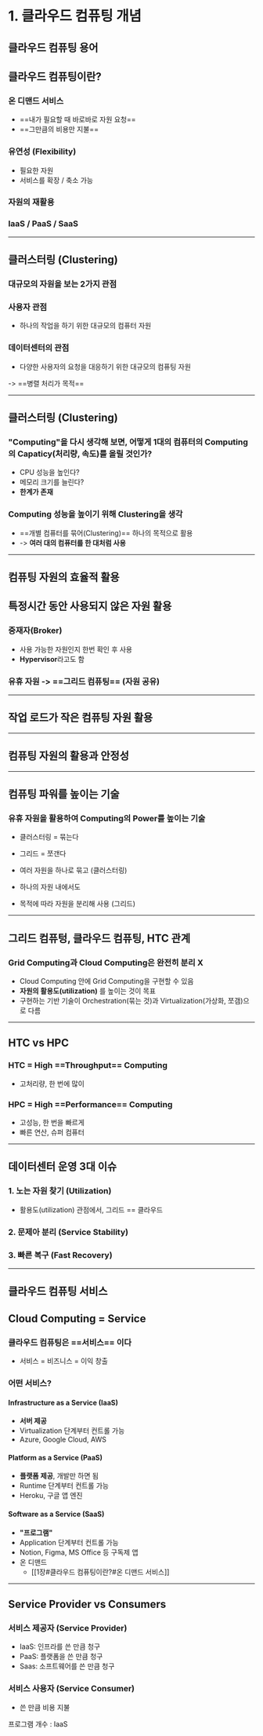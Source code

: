 # 1. 클라우드 컴퓨팅 개념

## **클라우드 컴퓨팅 용어**
## 클라우드 컴퓨팅이란?
### 온 디맨드 서비스
- ==내가 필요할 때 바로바로 자원 요청==
- ==그만큼의 비용만 지불==

### 유연성 (Flexibility)
- 필요한 자원
- 서비스를 확장 / 축소 가능

### 자원의 재활용
### IaaS / PaaS / SaaS
---
## 클러스터링 (Clustering)
### 대규모의 자원을 보는 2가지 관점
### 사용자 관점
- 하나의 작업을 하기 위한 대규모의 컴퓨터 자원

### 데이터센터의 관점
- 다양한 사용자의 요청을 대응하기 위한 대규모의 컴퓨팅 자원

-> ==병렬 처리가 목적==

---
## 클러스터링 (Clustering)
### "Computing"을 다시 생각해 보면, 어떻게 1대의 컴퓨터의 Computing의 Capaticy(처리량, 속도)를 올릴 것인가?
- CPU 성능을 높인다?
- 메모리 크기를 늘린다?
- **한계가 존재**

### Computing 성능을 높이기 위해 Clustering을 생각
- ==개별 컴퓨터를 묶어(Clustering)== 하나의 목적으로 활용
- -> **여러 대의 컴퓨터를 한 대처럼 사용**

---
## **컴퓨팅 자원의 효율적 활용**
## 특정시간 동안 사용되지 않은 자원 활용
### 중재자(Broker)
- 사용 가능한 자원인지 한번 확인 후 사용
- **Hypervisor**라고도 함

### 유휴 자원 -> ==그리드 컴퓨팅== (자원 공유)

---
## 작업 로드가 작은 컴퓨팅 자원 활용
---
## 컴퓨팅 자원의 활용과 안정성
---
## 컴퓨팅 파워를 높이는 기술
### 유휴 자원을 활용하여 Computing의 Power를 높이는 기술
- 클러스터링 = 묶는다 
- 그리드 = 쪼갠다

- 여러 자원을 하나로 묶고 (클러스터링)
- 하나의 자원 내에서도
- 목적에 따라 자원을 분리해 사용 (그리드)

---
## 그리드 컴퓨텅, 클라우드 컴퓨팅, HTC 관계
### Grid Computing과 Cloud Computing은 완전히 분리 X
- Cloud Computing 안에 Grid Computing을 구현할 수 있음
- **자원의 활용도(utilization)** 를 높이는 것이 목표
- 구현하는 기반 기술이 Orchestration(묶는 것)과 Virtualization(가상화, 쪼갬)으로 다름

---
## HTC vs HPC
### HTC = High ==Throughput== Computing
- 고처리량, 한 번에 많이
### HPC = High ==Performance== Computing
- 고성능, 한 번을 빠르게
- 빠른 연산, 슈퍼 컴퓨터

---
## 데이터센터 운영 3대 이슈
### 1. 노는 자원 찾기 (Utilization)
- 활용도(utilization) 관점에서, 그리드 == 클라우드
### 2. 문제아 분리 (Service Stability)
### 3. 빠른 복구 (Fast Recovery)

---
## **클라우드 컴퓨팅 서비스**
## Cloud Computing = Service
### 클라우드 컴퓨팅은 ==서비스== 이다
- 서비스 = 비즈니스 = 이익 창출

### 어떤 서비스?
#### Infrastructure as a Service (IaaS)
- **서버 제공**
- Virtualization 단계부터 컨트롤 가능
- Azure, Google Cloud, AWS
#### Platform as a Service (PaaS)
- **플랫폼 제공**, 개발만 하면 됨
- Runtime 단계부터 컨트롤 가능
- Heroku, 구글 앱 엔진
#### Software as a Service (SaaS)
- **"프로그램"**
- Application 단계부터 컨트롤 가능
- Notion, Figma, MS Office 등 구독제 앱
- 온 디맨드
	- [[1장#클라우드 컴퓨팅이란?#온 디맨드 서비스]]
	
---
## Service Provider vs Consumers
### 서비스 제공자 (Service Provider)
- IaaS: 인프라를 쓴 만큼 청구
- PaaS: 플랫폼을 쓴 만큼 청구
- Saas: 소프트웨어를 쓴 만큼 청구

### 서비스 사용자 (Service Consumer)
- 쓴 만큼 비용 지불

프로그램 개수 : IaaS 